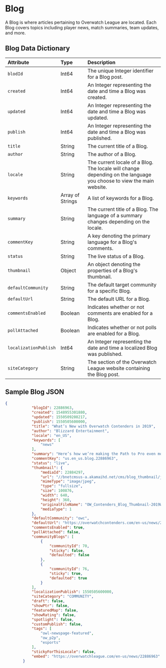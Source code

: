 # Blog 
A Blog is where articles pertaining to Overwatch League are located. Each Blog covers topics including player news, match summaries, team updates, and more.

## Blog Data Dictionary
| Attribute           | Type  | Description |
|:--------------------|:------|:------------|
|`blodId`|Int64|The unique Integer identifier for a Blog post.|
|`created`|Int64|An Integer representing the date and time a Blog was created.|
|`updated`|Int64|An Integer representing the date and time a Blog was updated.|
|`publish`|Int64|An Integer representing the date and time a Blog was published.|
|`title`|String|The current title of a Blog.|
|`author`|String|The author of a Blog.|
|`locale`|String|The current locale of a Blog. The locale will change depending on the language you choose to view the main website.|
|`keywords`|Array of Strings|A list of keywords for a Blog.|
|`summary`|String|The current title of a Blog. The language of a summary changes depending on the locale.|
|`commentKey`|String|A key denoting the primary language for a Blog's comments.|
|`status`|String|The live status of a Blog.|
|`thumbnail`|Object|An object denoting the properties of a Blog's thumbnail.|
|`defaultCommunity`|String|The default target community for a specific Blog.|
|`defaultUrl`|String|The default URL for a Blog.|
|`commentsEnabled`|Boolean|Indicates whether or not comments are enabled for a Blog.|
|`pollAttached`|Boolean|Indicates whether or not polls are enabled for a Blog.|
|`localizationPublish`|Int64|An Integer representing the date and time a localized Blog was published.|
|`siteCategory`|String|The section of the Overwatch League website containing the Blog post.|



## Sample Blog JSON
```json
{
            "blogId": 22886963,
            "created": 1548955301880,
            "updated": 1550509208217,
            "publish": 1550505600000,
            "title": "What’s New with Overwatch Contenders in 2019",
            "author": "Blizzard Entertainment",
            "locale": "en_US",
            "keywords": [
                "news"
            ],
            "summary": "Here’s how we’re making the Path to Pro even more thrilling and high-profile. ",
            "commentKey": "us.en_us.blog.22886963",
            "status": "live",
            "thumbnail": {
                "mediaId": 22884297,
                "url": "//bnetcmsus-a.akamaihd.net/cms/blog_thumbnail/jb/JB0GKPW2D1BP1548895641792.jpg",
                "mimeType": "image/jpeg",
                "type": "fullsize",
                "size": 100876,
                "width": 640,
                "height": 360,
                "originalFileName": "OW_Contenders_Blog_Thumbnail-2019WhatsNew.jpg",
                "mediaType": 1
            },
            "defaultCommunity": "owc",
            "defaultUrl": "https://overwatchcontenders.com/en-us/news/22886963",
            "commentsEnabled": true,
            "pollAttached": false,
            "communityBlogs": [
                {
                    "communityId": 70,
                    "sticky": false,
                    "defaulted": false
                },
                {
                    "communityId": 76,
                    "sticky": true,
                    "defaulted": true
                }
            ],
            "localizationPublish": 1550505600000,
            "siteCategory": "COMMUNITY",
            "draft": false,
            "showPtr": false,
            "featuredMap": false,
            "showRating": false,
            "spotlight": false,
            "customPublish": false,
            "tags": [
                "owl-newspage-featured",
                "ow_p2p",
                "esports"
            ],
            "stickyForThisLocale": false,
            "embed": "https://overwatchleague.com/en-us/news/22886963"
        }
```